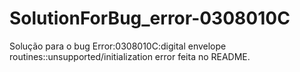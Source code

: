 # SolutionForBug_error-0308010C
Solução para o bug Error:0308010C:digital envelope routines::unsupported/initialization error feita no README.
